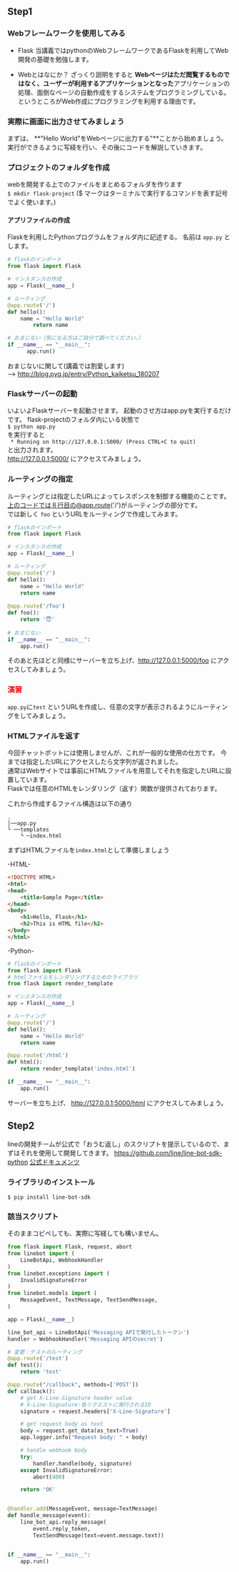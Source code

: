 ## Step1

### Webフレームワークを使用してみる
- Flask
当講義ではpythonのWebフレームワークであるFlaskを利用してWeb開発の基礎を勉強します。  

- Webとはなにか？
  ざっくり説明をすると **Webページはただ閲覧するものではなく、ユーザーが利用するアプリケーションとなった**アプリケーションの処理、面倒なページの自動作成をするシステムをプログラミングしている。というところがWeb作成にプログラミングを利用する理由です。

### 実際に画面に出力させてみましょう
まずは、 **"Hello World"をWebページに出力する"**ことから始めましょう。  
実行ができるように写経を行い、その後にコードを解説していきます。  

### プロジェクトのフォルダを作成
webを開発する上でのファイルをまとめるフォルダを作ります  
`$ mkdir flask-project` ($ マークはターミナルで実行するコマンドを表す記号でよく使います。)  

#### アプリファイルの作成
Flaskを利用したPythonプログラムをフォルダ内に記述する。
名前は `app.py` とします。

```python
# flaskのインポート
from flask import Flask

# インスタンスの作成
app = Flask(__name__)

# ルーティング
@app.route('/')
def hello():
    name = "Hello World"
        return name

# おまじない（気になる方はご自分で調べてください。）
if __name__ == "__main__":
      app.run()
```
おまじないに関して(講義では割愛します)  
--> http://blog.pyq.jp/entry/Python_kaiketsu_180207

### Flaskサーバーの起動
いよいよFlaskサーバーを起動させます。 起動のさせ方はapp.pyを実行するだけです。 flask-projectのフォルダ内にいる状態で  
`$ python app.py`  
を実行すると  
` * Running on http://127.0.0.1:5000/ (Press CTRL+C to quit)`  
と出力されます。  
http://127.0.0.1:5000/
にアクセスてみましょう。  

### ルーティングの指定
ルーティングとは指定したURLによってレスポンスを制御する機能のことです。  
上のコードでは８行目の@app.route('/')がルーティングの部分です。  
では新しく `foo` というURLをルーティングで作成してみます。  

```python
# flaskのインポート
from flask import Flask

# インスタンスの作成
app = Flask(__name__)

# ルーティング
@app.route('/')
def hello():
    name = "Hello World"
    return name
    
@app.route('/foo')
def foo():
    return '😇'
    
# おまじない
if __name__ == "__main__":
    app.run()
```
そのあと先ほどと同様にサーバーを立ち上げ、http://127.0.0.1:5000/foo にアクセスしてみましょう。

### <p style='color:red'>演習</p>
`app.py`に`test` というURLを作成し、任意の文字が表示されるようにルーティングをしてみましょう。

### HTMLファイルを返す
今回チャットボットには使用しませんが、これが一般的な使用の仕方です。
今までは指定したURLにアクセスしたら文字列が返されました。  
通常はWebサイトでは事前にHTMLファイルを用意してそれを指定したURLに設置しています。  
Flaskでは任意のHTMLをレンダリング（返す）関数が提供されております。  

これから作成するファイル構造は以下の通り  
```
.
│──app.py
└ ──templates
    └ ─index.html
```

まずはHTMLファイルを`index.html`として準備しましょう

-HTML-
```html
<!DOCTYPE HTML>
<html>
<head>
    <title>Sample Page</title>
</head>
<body>
    <h1>Hello, Flask</h1>
    <h2>This is HTML file</h2>
</body>
</html>
```

-Python-
```python
# flaskのインポート
from flask import Flask
# htmlファイルをレンダリングするためのライブラリ
from flask import render_template

# インスタンスの作成
app = Flask(__name__)

# ルーティング
@app.route('/')
def hello():
    name = "Hello World"
    return name

@app.route('/html')
def html():
    return render_template('index.html')

if __name__ == "__main__":
    app.run()
```

サーバーを立ち上げ、 http://127.0.0.1:5000/html にアクセスしてみましょう。

## Step2
lineの開発チームが公式で「おうむ返し」のスクリプトを提示しているので、まずはそれを使用して開発してきます。
https://github.com/line/line-bot-sdk-python
[公式ドキュメンツ](https://developers.line.biz/ja/reference/messaging-api/)

### ライブラリのインストール
`$ pip install line-bot-sdk`

### 該当スクリプト
そのままコピペしても、実際に写経しても構いません。

```python
from flask import Flask, request, abort
from linebot import (
    LineBotApi, WebhookHandler
)
from linebot.exceptions import (
    InvalidSignatureError
)
from linebot.models import (
    MessageEvent, TextMessage, TextSendMessage,
)

app = Flask(__name__)

line_bot_api = LineBotApi('Messaging APIで発行したトークン')
handler = WebhookHandler('Messaging APIのsecret')

# 変更：テストのルーティング
@app.route('/test')
def test():
    return 'test'

@app.route("/callback", methods=['POST'])
def callback():
    # get X-Line-Signature header value
    # X-Line-Signature:各リクエストに発行されるID
    signature = request.headers['X-Line-Signature']

    # get request body as text
    body = request.get_data(as_text=True)
    app.logger.info("Request body: " + body)

    # handle webhook body
    try:
        handler.handle(body, signature)
    except InvalidSignatureError:
        abort(400)

    return 'OK'


@handler.add(MessageEvent, message=TextMessage)
def handle_message(event):
    line_bot_api.reply_message(
        event.reply_token,
        TextSendMessage(text=event.message.text))


if __name__ == "__main__":
    app.run()
```
